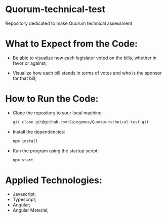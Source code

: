# Quorum-technical-test
Repository dedicated to make Quorum technical assessment

# What to Expect from the Code:

- Be able to visualize how each legislator voted on the bills, whether in favor or against;

- Visualize how each bill stands in terms of votes and who is the sponsor for that bill;


# How to Run the Code:

- Clone the repository to your local machine:

  ```bash
  git clone git@github.com:Guiogomes/Quorum-technical-test.git
  ```

- Install the dependencies:
  
  ```bash
  npm install
  ```

- Run the program using the startup script:

  ```bash
  npm start
  ```

# Applied Technologies:

- Javascript;
- Typescript;
- Angular;
- Angular Material;
